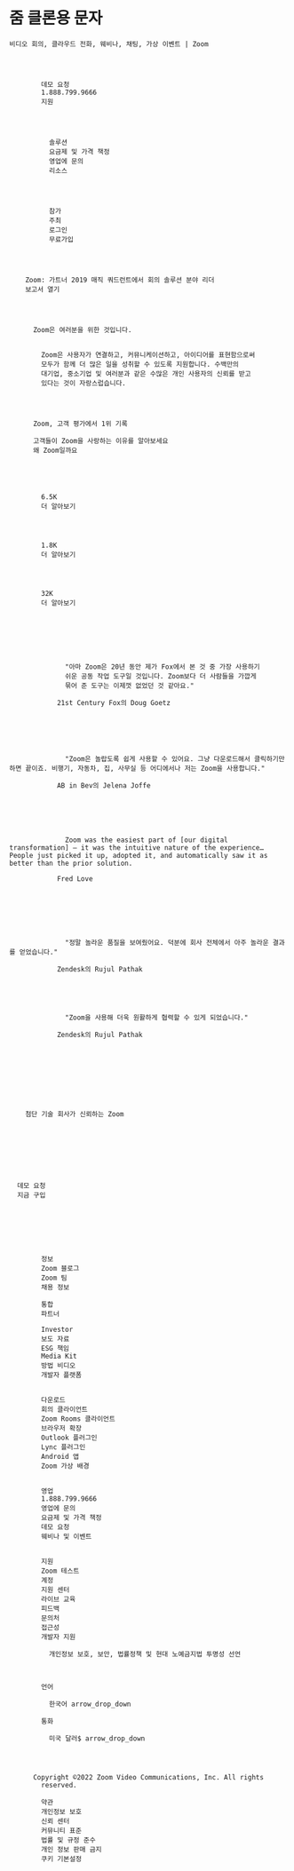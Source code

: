 # 줌 클론용 문자

    비디오 회의, 클라우드 전화, 웨비나, 채팅, 가상 이벤트 | Zoom




            데모 요청
            1.888.799.9666
            지원




              솔루션
              요금제 및 가격 책정
              영업에 문의
              리소스




              참가
              주최
              로그인
              무료가입




        Zoom: 가트너 2019 매직 쿼드런트에서 회의 솔루션 분야 리더
        보고서 열기




          Zoom은 여러분을 위한 것입니다.


            Zoom은 사용자가 연결하고, 커뮤니케이션하고, 아이디어를 표현함으로써
            모두가 함께 더 많은 일을 성취할 수 있도록 지원합니다. 수백만의
            대기업, 중소기업 및 여러분과 같은 수많은 개인 사용자의 신뢰를 받고
            있다는 것이 자랑스럽습니다.




          Zoom, 고객 평가에서 1위 기록

          고객들이 Zoom을 사랑하는 이유를 알아보세요
          왜 Zoom일까요





            6.5K
            더 알아보기




            1.8K
            더 알아보기




            32K
            더 알아보기







                  "아마 Zoom은 20년 동안 제가 Fox에서 본 것 중 가장 사용하기
                  쉬운 공동 작업 도구일 것입니다. Zoom보다 더 사람들을 가깝게
                  묶어 준 도구는 이제껏 없었던 것 같아요."

                21st Century Fox의 Doug Goetz






                  "Zoom은 놀랍도록 쉽게 사용할 수 있어요. 그냥 다운로드해서 클릭하기만 하면 끝이죠. 비행기, 자동차, 집, 사무실 등 어디에서나 저는 Zoom을 사용합니다."

                AB in Bev의 Jelena Joffe






                  Zoom was the easiest part of [our digital transformation] — it was the intuitive nature of the experience… People just picked it up, adopted it, and automatically saw it as better than the prior solution.

                Fred Love







                  "정말 놀라운 품질을 보여줬어요. 덕분에 회사 전체에서 아주 놀라운 결과를 얻었습니다."

                Zendesk의 Rujul Pathak





                  "Zoom을 사용해 더욱 원활하게 협력할 수 있게 되었습니다."

                Zendesk의 Rujul Pathak









        첨단 기술 회사가 신뢰하는 Zoom








      데모 요청
      지금 구입







            정보
            Zoom 블로그
            Zoom 팀
            채용 정보

            통합
            파트너

            Investor
            보도 자료
            ESG 책임
            Media Kit
            방법 비디오
            개발자 플랫폼


            다운로드
            회의 클라이언트
            Zoom Rooms 클라이언트
            브라우저 확장
            Outlook 플러그인
            Lync 플러그인
            Android 앱
            Zoom 가상 배경


            영업
            1.888.799.9666
            영업에 문의
            요금제 및 가격 책정
            데모 요청
            웨비나 및 이벤트


            지원
            Zoom 테스트
            계정
            지원 센터
            라이브 교육
            피드백
            문의처
            접근성
            개발자 지원

              개인정보 보호, 보안, 법률정책 및 현대 노예금지법 투명성 선언



            언어

              한국어 arrow_drop_down

            통화

              미국 달러$ arrow_drop_down




          Copyright ©2022 Zoom Video Communications, Inc. All rights
            reserved.

            약관
            개인정보 보호
            신뢰 센터
            커뮤니티 표준
            법률 및 규정 준수
            개인 정보 판매 금지
            쿠키 기본설정
